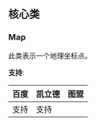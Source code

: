 <a name="core"></a>

## 核心类  

### Map  

此类表示一个地理坐标点。  

**支持**:  

| 百度 | 凯立德 | 图盟 |
| --- | --- | --- |
| 支持 | 支持 |  |  


